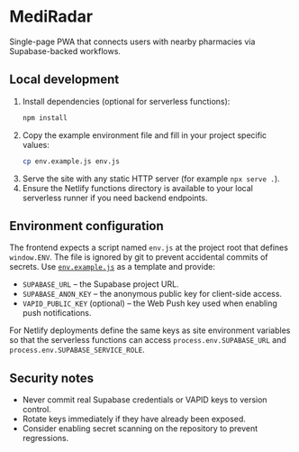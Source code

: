 # MediRadar

Single-page PWA that connects users with nearby pharmacies via Supabase-backed workflows.

## Local development

1. Install dependencies (optional for serverless functions):
   ```bash
   npm install
   ```
2. Copy the example environment file and fill in your project specific values:
   ```bash
   cp env.example.js env.js
   ```
3. Serve the site with any static HTTP server (for example `npx serve .`).
4. Ensure the Netlify functions directory is available to your local serverless runner if you need backend endpoints.

## Environment configuration

The frontend expects a script named `env.js` at the project root that defines `window.ENV`. The file is ignored by git to prevent accidental commits of secrets. Use [`env.example.js`](./env.example.js) as a template and provide:

- `SUPABASE_URL` – the Supabase project URL.
- `SUPABASE_ANON_KEY` – the anonymous public key for client-side access.
- `VAPID_PUBLIC_KEY` (optional) – the Web Push key used when enabling push notifications.

For Netlify deployments define the same keys as site environment variables so that the serverless functions can access `process.env.SUPABASE_URL` and `process.env.SUPABASE_SERVICE_ROLE`.

## Security notes

- Never commit real Supabase credentials or VAPID keys to version control.
- Rotate keys immediately if they have already been exposed.
- Consider enabling secret scanning on the repository to prevent regressions.
